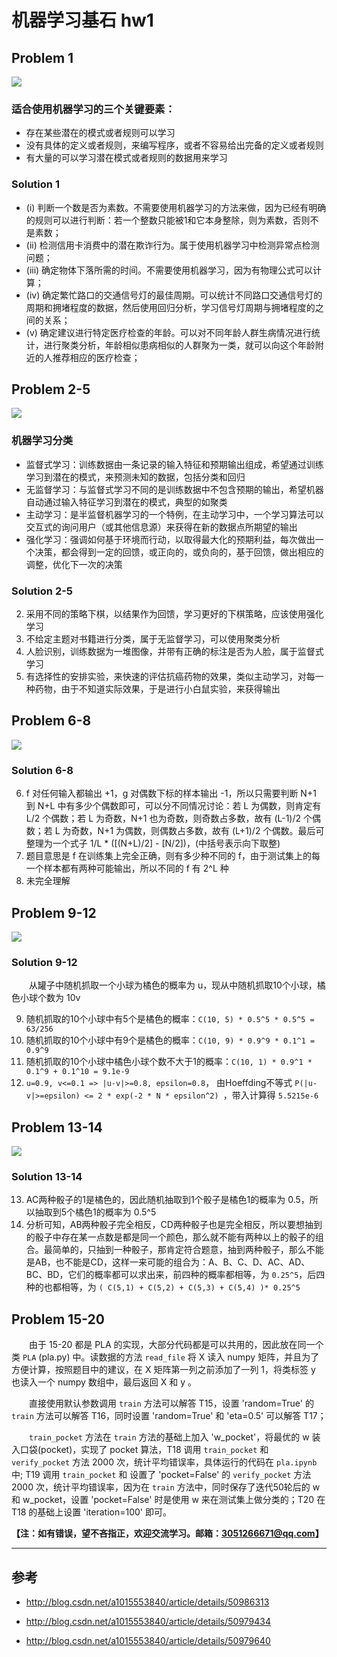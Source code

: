 ﻿# 机器学习基石 hw1

## Problem 1
![][1]

### 适合使用机器学习的三个关键要素：
- 存在某些潜在的模式或者规则可以学习
- 没有具体的定义或者规则，来编写程序，或者不容易给出完备的定义或者规则
- 有大量的可以学习潜在模式或者规则的数据用来学习

### Solution 1
- (i) 判断一个数是否为素数。不需要使用机器学习的方法来做，因为已经有明确的规则可以进行判断：若一个整数只能被1和它本身整除，则为素数，否则不是素数；
- (ii) 检测信用卡消费中的潜在欺诈行为。属于使用机器学习中检测异常点检测问题；
- (iii) 确定物体下落所需的时间。不需要使用机器学习，因为有物理公式可以计算；
- (iv) 确定繁忙路口的交通信号灯的最佳周期。可以统计不同路口交通信号灯的周期和拥堵程度的数据，然后使用回归分析，学习信号灯周期与拥堵程度的之间的关系；
- (v) 确定建议进行特定医疗检查的年龄。可以对不同年龄人群生病情况进行统计，进行聚类分析，年龄相似患病相似的人群聚为一类，就可以向这个年龄附近的人推荐相应的医疗检查；

## Problem 2-5

![][2]

### 机器学习分类
- 监督式学习：训练数据由一条记录的输入特征和预期输出组成，希望通过训练学习到潜在的模式，来预测未知的数据，包括分类和回归
- 无监督学习：与监督式学习不同的是训练数据中不包含预期的输出，希望机器自动通过输入特征学习到潜在的模式，典型的如聚类
- 主动学习：是半监督机器学习的一个特例，在主动学习中，一个学习算法可以交互式的询问用户（或其他信息源）来获得在新的数据点所期望的输出
- 强化学习：强调如何基于环境而行动，以取得最大化的预期利益，每次做出一个决策，都会得到一定的回馈，或正向的，或负向的，基于回馈，做出相应的调整，优化下一次的决策

### Solution 2-5
2. 采用不同的策略下棋，以结果作为回馈，学习更好的下棋策略，应该使用强化学习
3. 不给定主题对书籍进行分类，属于无监督学习，可以使用聚类分析
4. 人脸识别，训练数据为一堆图像，并带有正确的标注是否为人脸，属于监督式学习
5. 有选择性的安排实验，来快速的评估抗癌药物的效果，类似主动学习，对每一种药物，由于不知道实际效果，于是进行小白鼠实验，来获得输出

## Problem 6-8
![][3]

### Solution 6-8
6. f 对任何输入都输出 +1，g 对偶数下标的样本输出 -1，所以只需要判断 N+1 到 N+L 中有多少个偶数即可，可以分不同情况讨论：若 L 为偶数，则肯定有 L/2 个偶数；若 L 为奇数，N+1 也为奇数，则奇数占多数，故有 (L-1)/2 个偶数；若 L 为奇数，N+1 为偶数，则偶数占多数，故有 (L+1)/2 个偶数。最后可整理为一个式子 1/L * ([(N+L)/2] - [N/2])，(中括号表示向下取整)
7. 题目意思是 f 在训练集上完全正确，则有多少种不同的 f，由于测试集上的每一个样本都有两种可能输出，所以不同的 f 有 2^L 种
8. 未完全理解

## Problem 9-12
![][4]

### Solution 9-12
&emsp;&emsp;从罐子中随机抓取一个小球为橘色的概率为 u，现从中随机抓取10个小球，橘色小球个数为 10v

9. 随机抓取的10个小球中有5个是橘色的概率：`C(10, 5) * 0.5^5 * 0.5^5 = 63/256`
10. 随机抓取的10个小球中有9个是橘色的概率：`C(10, 9) * 0.9^9 * 0.1^1 = 0.9^9`
11. 随机抓取的10个小球中橘色小球个数不大于1的概率：`C(10, 1) * 0.9^1 * 0.1^9 + 0.1^10 = 9.1e-9`
12. `u=0.9, v<=0.1 => |u-v|>=0.8, epsilon=0.8`， 由Hoeffding不等式 `P(|u-v|>=epsilon) <= 2 * exp(-2 * N * epsilon^2) `，带入计算得 `5.5215e-6`

## Problem 13-14
![][5]

### Solution 13-14
13. AC两种骰子的1是橘色的，因此随机抽取到1个骰子是橘色1的概率为 0.5，所以抽取到5个橘色1的概率为 0.5^5
14. 分析可知，AB两种骰子完全相反，CD两种骰子也是完全相反，所以要想抽到的骰子中存在某一点数是都是同一个颜色，那么就不能有两种以上的骰子的组合。最简单的，只抽到一种骰子，那肯定符合题意，抽到两种骰子，那么不能是AB，也不能是CD，这样一来可能的组合为：A、B、C、D、AC、AD、BC、BD，它们的概率都可以求出来，前四种的概率都相等，为 `0.25^5`，后四种的也都相等，为 `( C(5,1) + C(5,2) + C(5,3) + C(5,4) )* 0.25^5`

## Problem 15-20
&emsp;&emsp;由于 15-20 都是 PLA 的实现，大部分代码都是可以共用的，因此放在同一个类 `PLA` (pla.py) 中。读数据的方法 `read_file` 将 X 读入 numpy 矩阵，并且为了方便计算，按照题目中的建议，在 X 矩阵第一列之前添加了一列 1，将类标签 y 也读入一个 numpy 数组中，最后返回 X 和 y 。

&emsp;&emsp;直接使用默认参数调用 `train` 方法可以解答 T15，设置 'random=True' 的 `train` 方法可以解答 T16，同时设置 'random=True' 和 'eta=0.5' 可以解答 T17；

&emsp;&emsp;`train_pocket` 方法在 `train` 方法的基础上加入 'w_pocket'，将最优的 w 装入口袋(pocket)，实现了 pocket 算法，T18 调用 `train_pocket` 和 `verify_pocket` 方法 2000 次，统计平均错误率，具体运行的代码在 `pla.ipynb` 中; T19 调用 `train_pocket` 和 设置了 'pocket=False' 的 `verify_pocket` 方法 2000 次，统计平均错误率，因为在 `train` 方法中，同时保存了迭代50轮后的 w 和 w_pocket，设置 'pocket=False' 时是使用 w 来在测试集上做分类的；T20 在 T18 的基础上设置 'iteration=100' 即可。


**【注：如有错误，望不吝指正，欢迎交流学习。邮箱：3051266671@qq.com】**

---

## 参考
- http://blog.csdn.net/a1015553840/article/details/50986313
- http://blog.csdn.net/a1015553840/article/details/50979434
- http://blog.csdn.net/a1015553840/article/details/50979640

  [1]: https://github.com/huxy29/learning-machine-learning/blob/master/machine-learning-foundations/hw1/screenshot/1.png
  [2]: https://github.com/huxy29/learning-machine-learning/blob/master/machine-learning-foundations/hw1/screenshot/2-5.png
  [3]: https://github.com/huxy29/learning-machine-learning/blob/master/machine-learning-foundations/hw1/screenshot/6-8.png
  [4]: https://github.com/huxy29/learning-machine-learning/blob/master/machine-learning-foundations/hw1/screenshot/9-12.png
  [5]: https://github.com/huxy29/learning-machine-learning/blob/master/machine-learning-foundations/hw1/screenshot/13-14.png
